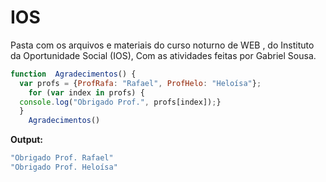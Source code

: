 
# IOS

Pasta com os arquivos e materiais do curso noturno de WEB , do Instituto da Oportunidade Social (IOS), Com as atividades feitas por Gabriel Sousa.

```javascript
function  Agradecimentos() {
  var profs = {ProfRafa: "Rafael", ProfHelo: "Heloísa"};
	for (var index in profs) {
  console.log("Obrigado Prof.", profs[index]);}
  }
	Agradecimentos()
```
**Output:**
	
```javascript
"Obrigado Prof. Rafael"
"Obrigado Prof. Heloísa"
```	 		

